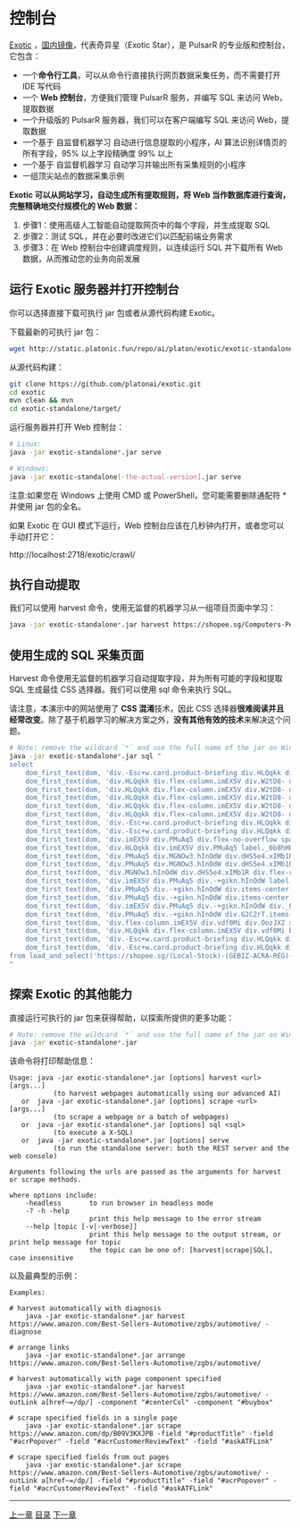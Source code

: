 控制台
=

[Exotic](https://github.com/platonai/exotic) ，[国内镜像](https://gitee.com/platonai_galaxyeye/exotic)，代表奇异星（Exotic Star），是 PulsarR 的专业版和控制台，它包含：

- 一个**命令行工具**，可以从命令行直接执行网页数据采集任务，而不需要打开 IDE 写代码
- 一个 **Web 控制台**，方便我们管理 PulsarR 服务，并编写 SQL 来访问 Web，提取数据
- 一个升级版的 PulsarR 服务器，我们可以在客户端编写 SQL 来访问 Web，提取数据
- 一个基于 自监督机器学习 自动进行信息提取的小程序，AI 算法识别详情页的所有字段，95% 以上字段精确度 99% 以上
- 一个基于 自监督机器学习 自动学习并输出所有采集规则的小程序
- 一组顶尖站点的数据采集示例

**Exotic 可以从网站学习，自动生成所有提取规则，将 Web 当作数据库进行查询，完整精确地交付规模化的 Web 数据：**

1. 步骤1：使用高级人工智能自动提取网页中的每个字段，并生成提取 SQL
2. 步骤2：测试 SQL，并在必要时改进它们以匹配前端业务需求
3. 步骤3：在 Web 控制台中创建调度规则，以连续运行 SQL 并下载所有 Web 数据，从而推动您的业务向前发展

## 运行 Exotic 服务器并打开控制台

你可以选择直接下载可执行 jar 包或者从源代码构建 Exotic。

下载最新的可执行 jar 包：

```bash
wget http://static.platonic.fun/repo/ai/platon/exotic/exotic-standalone.jar
```

从源代码构建：

```bash
git clone https://github.com/platonai/exotic.git
cd exotic
mvn clean && mvn
cd exotic-standalone/target/
```

运行服务器并打开 Web 控制台：

```bash
# Linux:
java -jar exotic-standalone*.jar serve

# Windows:
java -jar exotic-standalone[-the-actual-version].jar serve
```

注意:如果您在 Windows 上使用 CMD 或 PowerShell，您可能需要删除通配符 * 并使用 jar 包的全名。

如果 Exotic 在 GUI 模式下运行，Web 控制台应该在几秒钟内打开，或者您可以手动打开它：

http://localhost:2718/exotic/crawl/

## 执行自动提取

我们可以使用 harvest 命令，使用无监督的机器学习从一组项目页面中学习：

```bash
java -jar exotic-standalone*.jar harvest https://shopee.sg/Computers-Peripherals-cat.11013247 -diagnose -refresh
```

## 使用生成的 SQL 采集页面

Harvest 命令使用无监督的机器学习自动提取字段，并为所有可能的字段和提取 SQL 生成最佳 CSS 选择器。我们可以使用 sql 命令来执行 SQL。

请注意，本演示中的网站使用了 **CSS 混淆**技术，因此 CSS 选择器**很难阅读并且经常改变**。除了基于机器学习的解决方案之外，**没有其他有效的技术**来解决这个问题。

```bash
# Note: remove the wildcard `*` and use the full name of the jar on Windows
java -jar exotic-standalone*.jar sql "
select
    dom_first_text(dom, 'div.-Esc+w.card.product-briefing div.HLQqkk div.flex-column.imEX5V span') as T1C2,
    dom_first_text(dom, 'div.HLQqkk div.flex-column.imEX5V div.W2tD8- div.MrYJVA.Ga-lTj') as T1C3,
    dom_first_text(dom, 'div.HLQqkk div.flex-column.imEX5V div.W2tD8- div.MrYJVA') as T1C4,
    dom_first_text(dom, 'div.HLQqkk div.flex-column.imEX5V div.W2tD8- div.Wz7RdC') as T1C5,
    dom_first_text(dom, 'div.HLQqkk div.flex-column.imEX5V div.W2tD8- div._45NQT5') as T1C6,
    dom_first_text(dom, 'div.HLQqkk div.flex-column.imEX5V div.W2tD8- div.Cv8D6q') as T1C7,
    dom_first_text(dom, 'div.-Esc+w.card.product-briefing div.HLQqkk div.imEX5V div.pmmxKx') as T1C8,
    dom_first_text(dom, 'div.-Esc+w.card.product-briefing div.HLQqkk div.imEX5V div.mini-vouchers__label') as T1C9,
    dom_first_text(dom, 'div.imEX5V div.PMuAq5 div.flex-no-overflow span.voucher-promo-value.voucher-promo-value--absolute-value') as T1C10,
    dom_first_text(dom, 'div.HLQqkk div.imEX5V div.PMuAq5 label._0b8hHE') as T1C11,
    dom_first_text(dom, 'div.PMuAq5 div.MGNOw3.hInOdW div.dHS5e4.xIMb1R div.LgUWja') as T1C12,
    dom_first_text(dom, 'div.PMuAq5 div.MGNOw3.hInOdW div.dHS5e4.xIMb1R div.Nd79Ux') as T1C13,
    dom_first_text(dom, 'div.MGNOw3.hInOdW div.dHS5e4.xIMb1R div.flex-row div.NPdOlf') as T1C14,
    dom_first_text(dom, 'div.imEX5V div.PMuAq5 div.-+gikn.hInOdW label._0b8hHE') as T1C15,
    dom_first_text(dom, 'div.PMuAq5 div.-+gikn.hInOdW div.items-center button.product-variation') as T1C16,
    dom_first_text(dom, 'div.PMuAq5 div.-+gikn.hInOdW div.items-center button.product-variation') as T1C17,
    dom_first_text(dom, 'div.imEX5V div.PMuAq5 div.-+gikn.hInOdW div._0b8hHE') as T1C18,
    dom_first_text(dom, 'div.PMuAq5 div.-+gikn.hInOdW div.G2C2rT.items-center div') as T1C19,
    dom_first_text(dom, 'div.flex-column.imEX5V div.vdf0Mi div.OozJX2 span') as T1C20,
    dom_first_text(dom, 'div.HLQqkk div.flex-column.imEX5V div.vdf0Mi button.btn.btn-solid-primary.btn--l.GfiOwy') as T1C21,
    dom_first_text(dom, 'div.-Esc+w.card.product-briefing div.HLQqkk div.flex-column.imEX5V span.zevbuo') as T1C22,
    dom_first_text(dom, 'div.-Esc+w.card.product-briefing div.HLQqkk div.flex-column.imEX5V span') as T1C23
from load_and_select('https://shopee.sg/(Local-Stock)-(GEBIZ-ACRA-REG)-PLA-3D-Printer-Filament-Standard-Colours-Series-1.75mm-1kg-i.182524985.8326053759?sp_atk=3afa9679-22cb-4c30-a1db-9d271e15b7a2&xptdk=3afa9679-22cb-4c30-a1db-9d271e15b7a2', 'div.page-product');
"
```

## 探索 Exotic 的其他能力

直接运行可执行的 jar 包来获得帮助，以探索所提供的更多功能：

```bash
# Note: remove the wildcard `*` and use the full name of the jar on Windows
java -jar exotic-standalone*.jar
```

该命令将打印帮助信息：

```
Usage: java -jar exotic-standalone*.jar [options] harvest <url> [args...]
           (to harvest webpages automatically using our advanced AI)
   or  java -jar exotic-standalone*.jar [options] scrape <url> [args...]
           (to scrape a webpage or a batch of webpages)
   or  java -jar exotic-standalone*.jar [options] sql <sql>
           (to execute a X-SQL)
   or  java -jar exotic-standalone*.jar [options] serve
           (to run the standalone server: both the REST server and the web console)

Arguments following the urls are passed as the arguments for harvest or scrape methods.

where options include:
    -headless       to run browser in headless mode
    -? -h -help
                    print this help message to the error stream
    --help [topic [-v|-verbose]]
                    print this help message to the output stream, or print help message for topic
                    the topic can be one of: [harvest|scrape|SQL], case insensitive
```

以及最典型的示例：

```
Examples:

# harvest automatically with diagnosis
    java -jar exotic-standalone*.jar harvest https://www.amazon.com/Best-Sellers-Automotive/zgbs/automotive/ -diagnose

# arrange links
    java -jar exotic-standalone*.jar arrange https://www.amazon.com/Best-Sellers-Automotive/zgbs/automotive/

# harvest automatically with page component specified
    java -jar exotic-standalone*.jar harvest https://www.amazon.com/Best-Sellers-Automotive/zgbs/automotive/ -outLink a[href~=/dp/] -component "#centerCol" -component "#buybox"

# scrape specified fields in a single page
    java -jar exotic-standalone*.jar scrape https://www.amazon.com/dp/B09V3KXJPB -field "#productTitle" -field "#acrPopover" -field "#acrCustomerReviewText" -field "#askATFLink"

# scrape specified fields from out pages
    java -jar exotic-standalone*.jar scrape https://www.amazon.com/Best-Sellers-Automotive/zgbs/automotive/ -outLink a[href~=/dp/] -field "#productTitle" -field "#acrPopover" -field "#acrCustomerReviewText" -field "#askATFLink"
```

------

[上一章](15REST.md) [目录](1catalogue.md) [下一章](17top-practice.md)
